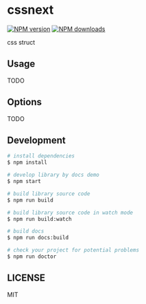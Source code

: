 # cssnext

[![NPM version](https://img.shields.io/npm/v/cssnext.svg?style=flat)](https://npmjs.org/package/cssnext)
[![NPM downloads](http://img.shields.io/npm/dm/cssnext.svg?style=flat)](https://npmjs.org/package/cssnext)

css struct

## Usage

TODO

## Options

TODO

## Development

```bash
# install dependencies
$ npm install

# develop library by docs demo
$ npm start

# build library source code
$ npm run build

# build library source code in watch mode
$ npm run build:watch

# build docs
$ npm run docs:build

# check your project for potential problems
$ npm run doctor
```

## LICENSE

MIT
